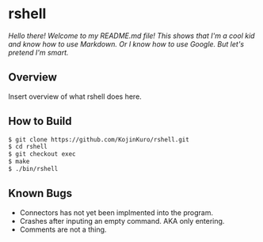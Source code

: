 # rshell
*Hello there! Welcome to my README.md file! This shows that I'm a cool kid and know how to use Markdown. Or I know how to use Google. But let's pretend I'm smart.*

## Overview
Insert overview of what rshell does here.

## How to Build
```bash
$ git clone https://github.com/KojinKuro/rshell.git
$ cd rshell
$ git checkout exec
$ make
$ ./bin/rshell
```

## Known Bugs
* Connectors has not yet been implmented into the program.
* Crashes after inputing an empty command. AKA only entering.
* Comments are not a thing.
